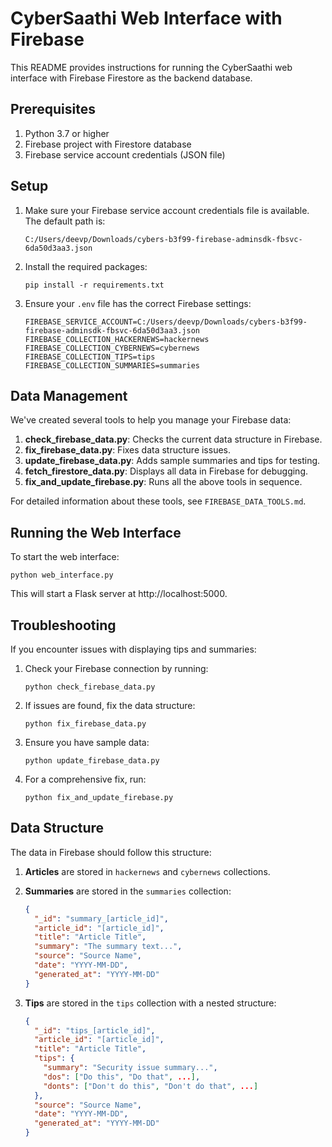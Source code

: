 # CyberSaathi Web Interface with Firebase

This README provides instructions for running the CyberSaathi web interface with Firebase Firestore as the backend database.

## Prerequisites

1. Python 3.7 or higher
2. Firebase project with Firestore database
3. Firebase service account credentials (JSON file)

## Setup

1. Make sure your Firebase service account credentials file is available. The default path is:
   ```
   C:/Users/deevp/Downloads/cybers-b3f99-firebase-adminsdk-fbsvc-6da50d3aa3.json
   ```

2. Install the required packages:
   ```
   pip install -r requirements.txt
   ```

3. Ensure your `.env` file has the correct Firebase settings:
   ```
   FIREBASE_SERVICE_ACCOUNT=C:/Users/deevp/Downloads/cybers-b3f99-firebase-adminsdk-fbsvc-6da50d3aa3.json
   FIREBASE_COLLECTION_HACKERNEWS=hackernews
   FIREBASE_COLLECTION_CYBERNEWS=cybernews
   FIREBASE_COLLECTION_TIPS=tips
   FIREBASE_COLLECTION_SUMMARIES=summaries
   ```

## Data Management

We've created several tools to help you manage your Firebase data:

1. **check_firebase_data.py**: Checks the current data structure in Firebase.
2. **fix_firebase_data.py**: Fixes data structure issues.
3. **update_firebase_data.py**: Adds sample summaries and tips for testing.
4. **fetch_firestore_data.py**: Displays all data in Firebase for debugging.
5. **fix_and_update_firebase.py**: Runs all the above tools in sequence.

For detailed information about these tools, see `FIREBASE_DATA_TOOLS.md`.

## Running the Web Interface

To start the web interface:

```
python web_interface.py
```

This will start a Flask server at http://localhost:5000.

## Troubleshooting

If you encounter issues with displaying tips and summaries:

1. Check your Firebase connection by running:
   ```
   python check_firebase_data.py
   ```

2. If issues are found, fix the data structure:
   ```
   python fix_firebase_data.py
   ```

3. Ensure you have sample data:
   ```
   python update_firebase_data.py
   ```

4. For a comprehensive fix, run:
   ```
   python fix_and_update_firebase.py
   ```

## Data Structure

The data in Firebase should follow this structure:

1. **Articles** are stored in `hackernews` and `cybernews` collections.

2. **Summaries** are stored in the `summaries` collection:
   ```json
   {
     "_id": "summary_[article_id]",
     "article_id": "[article_id]",
     "title": "Article Title",
     "summary": "The summary text...",
     "source": "Source Name",
     "date": "YYYY-MM-DD",
     "generated_at": "YYYY-MM-DD"
   }
   ```

3. **Tips** are stored in the `tips` collection with a nested structure:
   ```json
   {
     "_id": "tips_[article_id]",
     "article_id": "[article_id]",
     "title": "Article Title",
     "tips": {
       "summary": "Security issue summary...",
       "dos": ["Do this", "Do that", ...],
       "donts": ["Don't do this", "Don't do that", ...]
     },
     "source": "Source Name", 
     "date": "YYYY-MM-DD",
     "generated_at": "YYYY-MM-DD"
   }
   ``` 